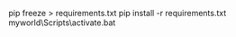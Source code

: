 pip freeze > requirements.txt
pip install -r requirements.txt
myworld\Scripts\activate.bat

 <!-- {% if user_profile.user.username and user_profile.user.email and user_profile.user.first_name and user_profile.user.last_name and user_profile.country and user_profile.state and user_profile.website_link and user_profile.about_me  and user_profile.skills.all and user_profile.certifications.all and user_profile.languages.all %} -->